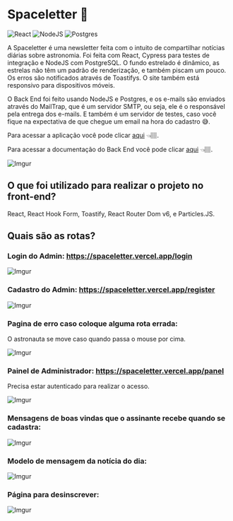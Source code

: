 # Spaceletter 🚀

![React](https://img.shields.io/badge/React-20232A?style=for-the-badge&logo=react&logoColor=61DAFB) ![NodeJS](https://img.shields.io/badge/Node.js-43853D?style=for-the-badge&logo=node.js&logoColor=white) ![Postgres](https://img.shields.io/badge/PostgreSQL-316192?style=for-the-badge&logo=postgresql&logoColor=white)



A Spaceletter é uma newsletter feita com o intuito de compartilhar notícias diárias sobre astronomia. Foi feita com React, Cypress para testes de integração e NodeJS com PostgreSQL. O fundo estrelado é dinâmico, as estrelas não têm um padrão de renderização, e também piscam um pouco. Os erros são notificados através de Toastifys. O site também está responsivo para dispositivos móveis.

O Back End foi feito usando NodeJS e Postgres, e os e-mails são enviados através do MailTrap, que é um servidor SMTP, ou seja, ele é o responsável pela entrega dos e-mails. E também é um servidor de testes, caso você fique na expectativa de que chegue um email na hora do cadastro 😅.

Para acessar a aplicação você pode clicar [aqui](https://spaceletter.vercel.app/) 👈🏽. 

Para acessar a documentação do Back End você pode clicar [aqui](https://github.com/IsaacJBS/spaceletter-api) 👈🏽.



![Imgur](https://i.imgur.com/TuDiZKW.png)



## O que foi utilizado para realizar o projeto no front-end?

React, React Hook Form, Toastify, React Router Dom v6, e Particles.JS.



## Quais são as rotas?



### Login do Admin: https://spaceletter.vercel.app/login

![Imgur](https://i.imgur.com/Q4wuxwC.png)



### Cadastro do Admin: https://spaceletter.vercel.app/register

![Imgur](https://i.imgur.com/f7vy9pR.jpg)

### 

### Pagina de erro caso coloque alguma rota errada:

O astronauta se move caso quando passa o mouse por cima.

![Imgur](https://i.imgur.com/tA78rc7.png)



### Painel de Administrador: https://spaceletter.vercel.app/panel

Precisa estar autenticado para realizar o acesso.

![Imgur](https://i.imgur.com/nUUpJYn.jpg)



### Mensagens de boas vindas que o assinante recebe quando se cadastra:

![Imgur](https://i.imgur.com/J5AiBwz.png)

### Modelo de mensagem da notícia do dia:

![Imgur](https://i.imgur.com/Wjf96lj.png)



### Página para desinscrever:

![Imgur](https://i.imgur.com/av03awV.png)
